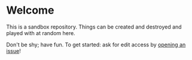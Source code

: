 # Welcome

This is a sandbox repository. Things can be created and destroyed and played with at random here. 

Don't be shy; have fun. To get started: ask for edit access by [opening an issue](https://github.com/7yl4r/github-lessons-usf/issues)!
